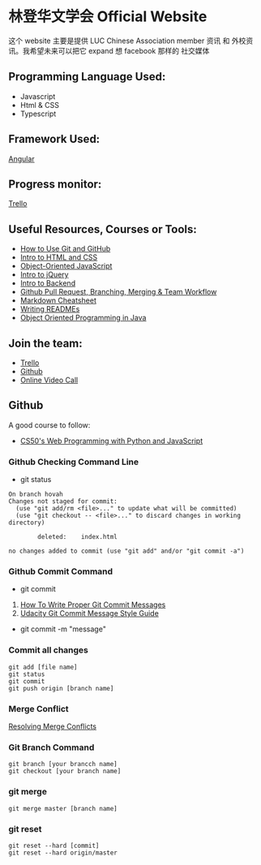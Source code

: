 # 林登华文学会 Official Website
这个 website 主要是提供 LUC Chinese Association member 资讯 和 外校资讯。我希望未来可以把它 expand 想 facebook 那样的 社交媒体

## Programming Language Used:
* Javascript
* Html & CSS
* Typescript 

## Framework Used:
[Angular](https://angular.io/guide/setup-local)

## Progress monitor:
[Trello](https://trello.com/b/vZCCHHzQ/luc-chinese-association-website)

## Useful Resources, Courses or Tools:
* [How to Use Git and GitHub](https://classroom.udacity.com/courses/ud775)
* [Intro to HTML and CSS](https://classroom.udacity.com/courses/ud001)
* [Object-Oriented JavaScript](https://www.udacity.com/course/object-oriented-javascript--ud711)
* [Intro to jQuery](https://classroom.udacity.com/courses/ud245)
* [Intro to Backend](https://classroom.udacity.com/courses/ud171)
* [Github Pull Request, Branching, Merging & Team Workflow](https://www.youtube.com/watch?v=oFYyTZwMyAg)
* [Markdown Cheatsheet](https://github.com/adam-p/markdown-here/wiki/Markdown-Cheatsheet)
* [Writing READMEs](https://classroom.udacity.com/courses/ud777)
* [Object Oriented Programming in Java](https://classroom.udacity.com/courses/ud283)

## Join the team:
* [Trello](https://trello.com/lintonietoncampus)
* [Github](https://github.com/Linton-IET-On-Campus)
* [Online Video Call](https://gobrunch.com/programming_with_Hovah)

## Github
A good course to follow:
* [CS50's Web Programming with Python and JavaScript](https://www.youtube.com/playlist?list=PLhQjrBD2T382hIW-IsOVuXP1uMzEvmcE5)

### Github Checking Command Line
* git status
```
On branch hovah
Changes not staged for commit:
  (use "git add/rm <file>..." to update what will be committed)
  (use "git checkout -- <file>..." to discard changes in working directory)

        deleted:    index.html

no changes added to commit (use "git add" and/or "git commit -a")

```

### Github Commit Command
* git commit
1. [How To Write Proper Git Commit Messages](https://medium.com/@steveamaza/how-to-write-a-proper-git-commit-message-e028865e5791)
2. [Udacity Git Commit Message Style Guide](http://udacity.github.io/git-styleguide/)
* git commit -m "message" 

### Commit all changes
```
git add [file name]
git status
git commit
git push origin [branch name]
```

### Merge Conflict
[Resolving Merge Conflicts](https://www.youtube.com/watch?v=iRyUUGsNHrU)

### Git Branch Command
```
git branch [your brancch name]
git checkout [your branch name]
```

### git merge
```
git merge master [branch name]
```

### git reset
```
git reset --hard [commit]
git reset --hard origin/master
```


